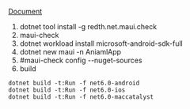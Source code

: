 [Document](https://github.com/dotnet/maui-samples/#installing-with-official-preview-installers)
1. dotnet tool install -g redth.net.maui.check
2. maui-check
3. dotnet workload install microsoft-android-sdk-full
4. dotnet new maui -n AniamlApp
5. #maui-check config --nuget-sources
6. build
```
dotnet build -t:Run -f net6.0-android
dotnet build -t:Run -f net6.0-ios
dotnet build -t:Run -f net6.0-maccatalyst
```
